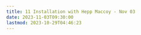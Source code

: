 ```yaml
---
title: 11 Installation with Hepp Maccoy - Nov 03
date: 2023-11-03T09:30:00
lastmod: 2023-10-29T04:46:23
---
```

